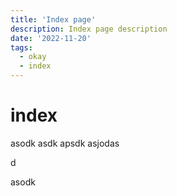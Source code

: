 ```yaml
---
title: 'Index page'
description: Index page description
date: '2022-11-20'
tags:
  - okay
  - index
---
```


# index

asodk
asdk
apsdk
asjodas


d

asodk